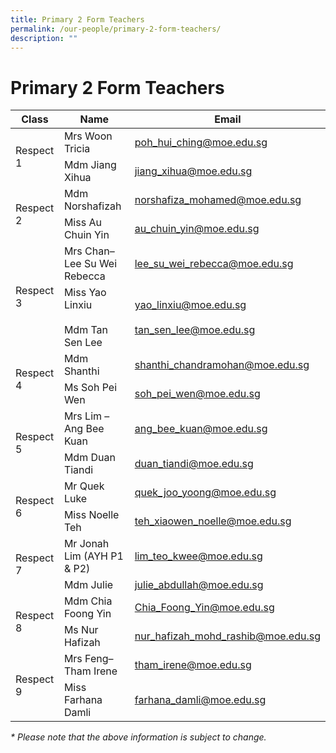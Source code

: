 ```yaml
---
title: Primary 2 Form Teachers
permalink: /our-people/primary-2-form-teachers/
description: ""
---
```

# Primary 2 Form Teachers

<table>
<thead>
  <tr>
    <th>Class</th>
    <th>Name</th>
    <th>Email</th>
  </tr>
</thead>
<tbody>
  <tr>
    <td rowspan="2">Respect 1</td>
    <td>Mrs Woon Tricia</td>
    <td><a href="mailto:poh_hui_ching@moe.edu.sg">poh_hui_ching@moe.edu.sg</a></td>
  </tr>
  <tr>
    <td>Mdm Jiang Xihua</td>
    <td><a href="mailto:jiang_xihua@moe.edu.sg">jiang_xihua@moe.edu.sg</a></td>
  </tr>
  <tr>
    <td rowspan="2">Respect 2</td>
    <td>Mdm Norshafizah</td>
    <td><a href="mailto:norshafiza_mohamed@moe.edu.sg">norshafiza_mohamed@moe.edu.sg</a></td>
  </tr>
  <tr>
    <td>Miss Au Chuin Yin</td>
    <td><a href="mailto:au_chuin_yin@moe.edu.sg">au_chuin_yin@moe.edu.sg</a></td>
  </tr>
  <tr>
    <td rowspan="2">Respect 3</td>
    <td>Mrs Chan–Lee Su Wei Rebecca</td>
    <td><a href="mailto:lee_su_wei_rebecca@moe.edu.sg">lee_su_wei_rebecca@moe.edu.sg</a></td>
  </tr>
  <tr>
    <td>Miss Yao Linxiu<br><br>Mdm Tan Sen Lee</td>
    <td><a href="mailto:yao_linxiu@moe.edu.sg">yao_linxiu@moe.edu.sg</a><br><br><a href="mailto:tan_sen_lee@moe.edu.sg">tan_sen_lee@moe.edu.sg</a></td>
  </tr>
  <tr>
    <td rowspan="2">Respect 4</td>
    <td>Mdm Shanthi</td>
    <td><a href="mailto:shanthi_chandramohan@moe.edu.sg">shanthi_chandramohan@moe.edu.sg</a></td>
  </tr>
  <tr>
    <td>Ms Soh Pei Wen</td>
    <td><a href="mailto:soh_pei_wen@moe.edu.sg">soh_pei_wen@moe.edu.sg</a></td>
  </tr>
  <tr>
    <td rowspan="2">Respect 5</td>
    <td>Mrs Lim – Ang Bee Kuan</td>
    <td><a href="mailto:ang_bee_kuan@moe.edu.sg">ang_bee_kuan@moe.edu.sg</a></td>
  </tr>
  <tr>
    <td>Mdm Duan Tiandi</td>
    <td><a href="mailto:duan_tiandi@moe.edu.sg">duan_tiandi@moe.edu.sg</a></td>
  </tr>
  <tr>
    <td rowspan="2">Respect 6</td>
    <td>Mr Quek Luke</td>
    <td><a href="mailto:quek_joo_yoong@moe.edu.sg">quek_joo_yoong@moe.edu.sg</a></td>
  </tr>
  <tr>
    <td>Miss Noelle Teh</td>
    <td><a href="mailto:teh_xiaowen_noelle@moe.edu.sg">teh_xiaowen_noelle@moe.edu.sg</a></td>
  </tr>
  <tr>
    <td rowspan="2">Respect 7</td>
    <td>Mr Jonah Lim (AYH P1 &amp; P2)</td>
    <td><a href="mailto:lim_teo_kwee@moe.edu.sg">lim_teo_kwee@moe.edu.sg</a></td>
  </tr>
  <tr>
    <td>Mdm Julie</td>
    <td><a href="mailto:julie_abdullah@moe.edu.sg">julie_abdullah@moe.edu.sg</a></td>
  </tr>
  <tr>
    <td rowspan="2">Respect 8</td>
    <td>Mdm Chia Foong Yin</td>
    <td><a href="mailto:Chia_Foong_Yin@moe.edu.sg">Chia_Foong_Yin@moe.edu.sg</a></td>
  </tr>
  <tr>
    <td>Ms Nur Hafizah</td>
    <td><a href="mailto:nur_hafizah_mohd_rashib@moe.edu.sg">nur_hafizah_mohd_rashib@moe.edu.sg</a></td>
  </tr>
  <tr>
    <td rowspan="2">Respect 9</td>
    <td>Mrs Feng–Tham Irene</td>
    <td><a href="mailto:tham_irene@moe.edu.sg">tham_irene@moe.edu.sg</a> </td>
  </tr>
  <tr>
    <td>Miss Farhana Damli</td>
    <td><a href="mailto:farhana_damli@moe.edu.sg">farhana_damli@moe.edu.sg</a></td>
  </tr>
</tbody>
</table>

_\* Please note that the above information is subject to change._